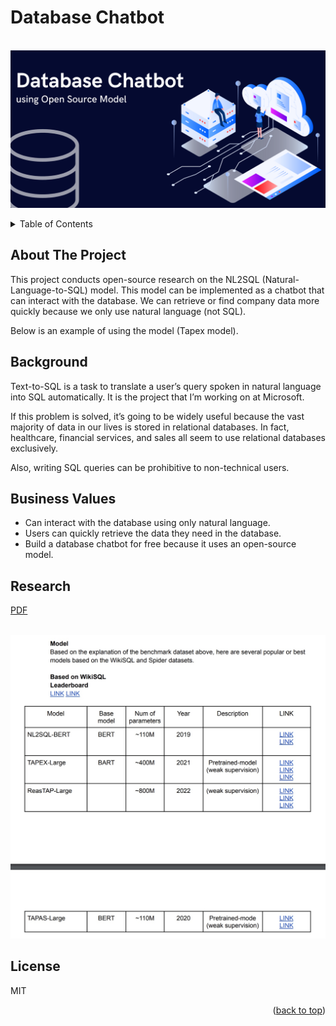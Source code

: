 # Database Chatbot

<br />
<div align="center">
  <a href="">
    <img src="static/Chatbot dashboard.png">
  </a>
</div>

<p></p>

<!-- TABLE OF CONTENTS -->
<details>
  <p>
  <summary>Table of Contents</summary>
  <ol>
    <li><a href="#about-the-project">About The Project</a></li>
    <li><a href="#background">Background</a></li>
    <li><a href="#business-values">Business Values</a></li>
    <li><a href="#research">Research</a></li>
    <li><a href="#license">License</a></li>
  </ol>
  </p>
</details>


<p></p>

<!-- ABOUT THE PROJECT -->
## About The Project

This project conducts open-source research on the NL2SQL (Natural-Language-to-SQL) model. This model can be implemented as a chatbot that can interact with the database. We can retrieve or find company data more quickly because we only use natural language (not SQL).

Below is an example of using the model (Tapex model).



## Background
Text-to-SQL is a task to translate a user’s query spoken in natural language into SQL automatically. It is the project that I’m working on at Microsoft.

If this problem is solved, it’s going to be widely useful because the vast majority of data in our lives is stored in relational databases. In fact, healthcare, financial services, and sales all seem to use relational databases exclusively.

Also, writing SQL queries can be prohibitive to non-technical users.

## Business Values
- Can interact with the database using only natural language.
- Users can quickly retrieve the data they need in the database.
- Build a database chatbot for free because it uses an open-source model.


## Research
[PDF](https://huggingface.co/muchad/idt5-base)

<br />
<div align="center">
  <a href="">
    <img src="static/Research.jpg" width="600">
  </a>
</div>

## License
MIT

<p align="right">(<a href="#automed-forecasting">back to top</a>)</p>
